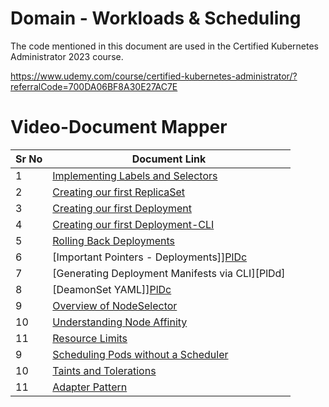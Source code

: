 # Domain - Workloads & Scheduling

The code mentioned in this document are used in the Certified Kubernetes Administrator 2023 course.

https://www.udemy.com/course/certified-kubernetes-administrator/?referralCode=700DA06BF8A30E27AC7E


# Video-Document Mapper

| Sr No | Document Link |
| ------ | ------ |
| 1 | [Implementing Labels and Selectors][PlDa] |
| 2 | [Creating our first ReplicaSet][PlDb] |
| 3 | [Creating our first Deployment][PlDc] |
| 4 | [Creating our first Deployment-CLI][PlDc] |
| 5 | [Rolling Back Deployments][PlDc] |
| 6 | [Important Pointers - Deployments]][PlDc] |
| 7 | [Generating Deployment Manifests via CLI][PlDd] |
| 8 | [DeamonSet YAML]][PlDc] |
| 9 | [Overview of NodeSelector][PlDf] |
| 10 | [Understanding Node Affinity][PlDg] |
| 11 | [Resource Limits][PlDi] |
| 9 | [Scheduling Pods without a Scheduler][PlDj] |
| 10 | [Taints and Tolerations][PlDk] |
| 11 | [Adapter Pattern][PlDl] |


[PlDa]: <./1_labels.md>
[PlDb]: <./2_replicaset.md>
[PlDc]: <./3_deployment.md>
[PlDc]: <./4_deployment-cli.md>
[PlDc]: <./5_rollback-deployments.md>
[PlDc]: <./6_deployement-Imp-commands.md>
[PlDc]: <./7_deployement-manifest-cli.md>
[PlDc]: <./8_daemonset.yaml>
[PlDf]: <./9_nodeSelector.md>
[PlDg]: <./10_node-affinity.md>
[PlDi]: <./11_requests-limits.yaml>
[PlDh]: <./podaffinity-required.yaml>
[PlDj]: <./pod-without-scheduler.md>
[PlDk]: <./taints-tolerations.md>
[PlDl]: <./adapter.yaml>
